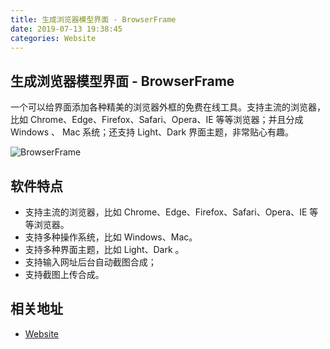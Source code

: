 ```yaml
---
title: 生成浏览器模型界面 - BrowserFrame
date: 2019-07-13 19:38:45
categories: Website
---
```


<!-- more -->

## 生成浏览器模型界面 - BrowserFrame

一个可以给界面添加各种精美的浏览器外框的免费在线工具。支持主流的浏览器，比如 Chrome、Edge、Firefox、Safari、Opera、IE 等等浏览器；并且分成 Windows 、 Mac 系统；还支持 Light、Dark 界面主题，非常贴心有趣。

![BrowserFrame](https://pic.ryanjie.cn/2019/07/browserframe.png)

## 软件特点

- 支持主流的浏览器，比如 Chrome、Edge、Firefox、Safari、Opera、IE 等等浏览器。
- 支持多种操作系统，比如 Windows、Mac。
- 支持多种界面主题，比如 Light、Dark 。
- 支持输入网址后台自动截图合成；
- 支持截图上传合成。

## 相关地址

- [Website](http://browserframe.com/)
